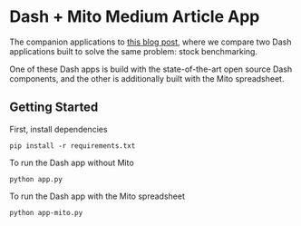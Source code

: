 # Dash + Mito Medium Article App

The companion applications to [this blog post](https://comingsoon.com), where we compare two Dash applications built to solve the same problem: stock benchmarking. 

One of these Dash apps is build with the state-of-the-art open source Dash components, and the other is additionally built with the Mito spreadsheet. 

## Getting Started

First, install dependencies
```
pip install -r requirements.txt
```

To run the Dash app without Mito
```
python app.py
```

To run the Dash app with the Mito spreadsheet
```
python app-mito.py
```